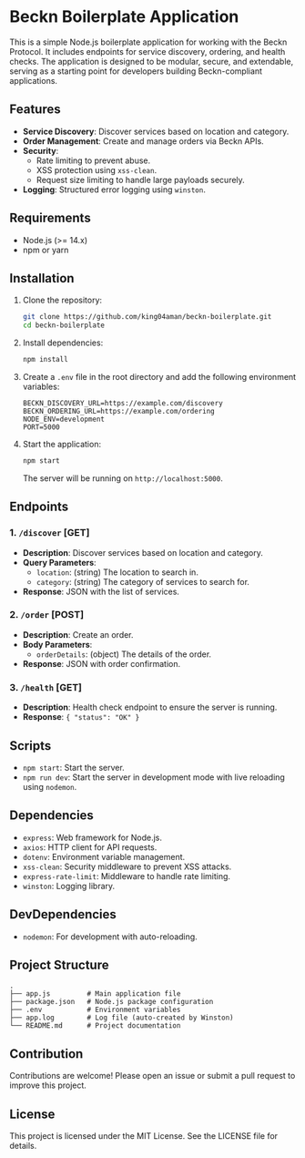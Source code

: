 # Beckn Boilerplate Application

This is a simple Node.js boilerplate application for working with the Beckn Protocol. It includes endpoints for service discovery, ordering, and health checks. The application is designed to be modular, secure, and extendable, serving as a starting point for developers building Beckn-compliant applications.

## Features

- **Service Discovery**: Discover services based on location and category.
- **Order Management**: Create and manage orders via Beckn APIs.
- **Security**:
  - Rate limiting to prevent abuse.
  - XSS protection using `xss-clean`.
  - Request size limiting to handle large payloads securely.
- **Logging**: Structured error logging using `winston`.

## Requirements

- Node.js (>= 14.x)
- npm or yarn

## Installation

1. Clone the repository:
   ```bash
   git clone https://github.com/king04aman/beckn-boilerplate.git
   cd beckn-boilerplate
   ```

2. Install dependencies:
   ```bash
   npm install
   ```

3. Create a `.env` file in the root directory and add the following environment variables:
   ```env
   BECKN_DISCOVERY_URL=https://example.com/discovery
   BECKN_ORDERING_URL=https://example.com/ordering
   NODE_ENV=development
   PORT=5000
   ```

4. Start the application:
   ```bash
   npm start
   ```

   The server will be running on `http://localhost:5000`.

## Endpoints

### 1. `/discover` [GET]
- **Description**: Discover services based on location and category.
- **Query Parameters**:
  - `location`: (string) The location to search in.
  - `category`: (string) The category of services to search for.
- **Response**: JSON with the list of services.

### 2. `/order` [POST]
- **Description**: Create an order.
- **Body Parameters**:
  - `orderDetails`: (object) The details of the order.
- **Response**: JSON with order confirmation.

### 3. `/health` [GET]
- **Description**: Health check endpoint to ensure the server is running.
- **Response**: `{ "status": "OK" }`

## Scripts

- `npm start`: Start the server.
- `npm run dev`: Start the server in development mode with live reloading using `nodemon`.

## Dependencies

- `express`: Web framework for Node.js.
- `axios`: HTTP client for API requests.
- `dotenv`: Environment variable management.
- `xss-clean`: Security middleware to prevent XSS attacks.
- `express-rate-limit`: Middleware to handle rate limiting.
- `winston`: Logging library.

## DevDependencies

- `nodemon`: For development with auto-reloading.

## Project Structure

```
.
├── app.js         # Main application file
├── package.json   # Node.js package configuration
├── .env           # Environment variables
├── app.log        # Log file (auto-created by Winston)
└── README.md      # Project documentation
```

## Contribution

Contributions are welcome! Please open an issue or submit a pull request to improve this project.

## License

This project is licensed under the MIT License. See the LICENSE file for details.

